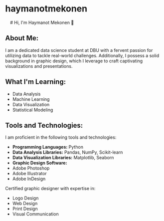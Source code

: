 # haymanotmekonen
    # Hi, I'm Haymanot Mekonen 👋
## About Me:
I am a dedicated data science student at DBU with a fervent passion for utilizing data to tackle real-world challenges. Additionally, I possess a solid background in graphic design, which I leverage to craft captivating visualizations and presentations.

## What I'm Learning:
- Data Analysis
- Machine Learning
- Data Visualization
- Statistical Modeling

## Tools and Technologies:
I am proficient in the following tools and technologies:
- **Programming Languages:** Python
- **Data Analysis Libraries:** Pandas, NumPy, Scikit-learn
- **Data Visualization Libraries:** Matplotlib, Seaborn
- **Graphic Design Software:**
- Adobe Photoshop
- Adobe Illustrator
- Adobe InDesign

Certified graphic designer with expertise in:
- Logo Design
- Web Design
- Print Design
- Visual Communication

    



    
